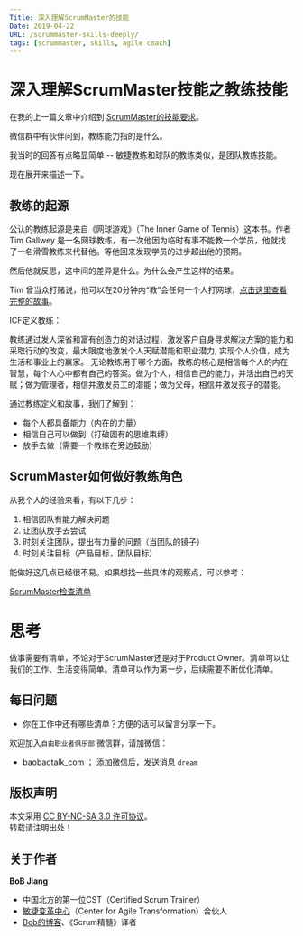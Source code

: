 ```yaml
---
Title: 深入理解ScrumMaster的技能
Date: 2019-04-22
URL: /scrummaster-skills-deeply/ 
tags: [scrummaster, skills, agile coach]
---
```


# 深入理解ScrumMaster技能之教练技能

在我的上一篇文章中介绍到 [ScrumMaster的技能要求](https://bobjiang.com/scrummaster-how-to)。

微信群中有伙伴问到，教练能力指的是什么。

我当时的回答有点略显简单 -- 敏捷教练和球队的教练类似，是团队教练技能。

现在展开来描述一下。

## 教练的起源
公认的教练起源是来自《网球游戏》（The Inner Game of Tennis）这本书。作者 Tim Gallwey 是一名网球教练，有一次他因为临时有事不能教一个学员，他就找了一名滑雪教练来代替他。等他回来发现学员的进步超出他的预期。

然后他就反思，这中间的差异是什么。为什么会产生这样的结果。

Tim 曾当众打赌说，他可以在20分钟内“教”会任何一个人打网球，[点击这里查看完整的故事](https://zhidao.baidu.com/question/367546475329828884.html)。

ICF定义教练：

教练通过发人深省和富有创造力的对话过程，激发客户自身寻求解决方案的能力和采取行动的改变，最大限度地激发个人天赋潜能和职业潜力, 实现个人价值，成为生活和事业上的赢家。 无论教练用于哪个方面，教练的核心是相信每个人的内在智慧，每个人心中都有自己的答案。做为个人，相信自己的能力，并活出自己的天赋；做为管理者，相信并激发员工的潜能；做为父母，相信并激发孩子的潜能。

通过教练定义和故事，我们了解到：

- 每个人都具备能力（内在的力量）
- 相信自己可以做到（打破固有的思维束缚）
- 放手去做（需要一个教练在旁边鼓励）

## ScrumMaster如何做好教练角色
从我个人的经验来看，有以下几步：

1. 相信团队有能力解决问题
2. 让团队放手去尝试
3. 时刻关注团队，提出有力量的问题（当团队的镜子）
4. 时刻关注目标（产品目标，团队目标）

能做好这几点已经很不易。如果想找一些具体的观察点，可以参考：

[ScrumMaster检查清单](https://scrummasterchecklist.org/)

# 思考
做事需要有清单，不论对于ScrumMaster还是对于Product Owner。清单可以让我们的工作、生活变得简单。清单可以作为第一步，后续需要不断优化清单。

## 每日问题
- 你在工作中还有哪些清单？方便的话可以留言分享一下。

欢迎加入`自由职业者俱乐部` 微信群，请加微信：

- baobaotalk_com  ； 添加微信后，发送消息 `dream`

## 版权声明

本文采用 [CC BY-NC-SA 3.0 许可协议](https://creativecommons.org/licenses/by-nc-sa/3.0/deed.zh)。  
转载请注明出处！

## 关于作者

**BoB Jiang**

- 中国北方的第一位CST（Certified Scrum Trainer）  
- [敏捷变革中心](https://www.c4at.cn/)（Center for Agile Transformation）合伙人  
- [Bob的博客](https://www.bobjiang.com)、《Scrum精髓》译者
